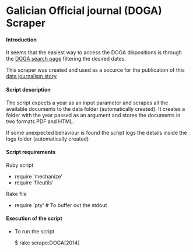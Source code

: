 Galician Official journal (DOGA) Scraper
================================================

#### Introduction

It seems that the easiest way to access the DOGA dispositions is through the [DOGA search page][1]
filtering the desired dates.

This scraper was created and used as a socurce for the publication of this [data journalism story][2]

[1]: http://www.xunta.es/diario-oficial-galicia/buscarAnunciosPublico.do?key_confirmacion=&compMenu=10102
[2]: http://www.elmundo.es/espana/2014/09/08/53db8b6d268e3ef5488b4576.html

#### Script description

The script expects a year as an input parameter and scrapes all the available documents to the data folder (automatically created). It creates a folder with the year passed as an argument and stores the documents in two formats PDF and HTML. 

If some unexpected behaviour is found the script logs the details inside the logs folder (automatically created)

#### Script requirements

Ruby script
* require 'mechanize'
* require 'fileutils'

Rake file
* require 'pty' # To buffer out the stdout

#### Execution of the script

* To run the script

    $ rake scrape:DOGA[2014]


